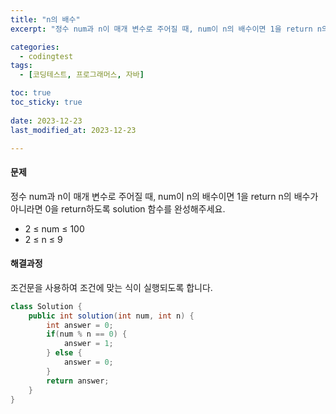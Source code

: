 ```yaml
---
title: "n의 배수"
excerpt: "정수 num과 n이 매개 변수로 주어질 때, num이 n의 배수이면 1을 return n의 배수가 아니라면 0을 return하도록 solution 함수를 완성해주세요."

categories:
  - codingtest
tags:
  - [코딩테스트, 프로그래머스, 자바]

toc: true
toc_sticky: true
 
date: 2023-12-23
last_modified_at: 2023-12-23

---
```


#### 문제
정수 num과 n이 매개 변수로 주어질 때, num이 n의 배수이면 1을 return n의 배수가 아니라면 0을 return하도록 solution 함수를 완성해주세요.

- 2 ≤ num ≤ 100
- 2 ≤ n ≤ 9

#### 해결과정
조건문을 사용하여 조건에 맞는 식이 실행되도록 합니다.

```java
class Solution {
    public int solution(int num, int n) {
        int answer = 0;
        if(num % n == 0) {
            answer = 1;
        } else {
            answer = 0;
        }
        return answer;
    }
}
```